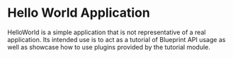 # Hello World Application

HelloWorld is a simple application that is not representative of a real application.  Its intended use is to act as a tutorial of Blueprint API usage as well as showcase how to use plugins provided by the tutorial module.